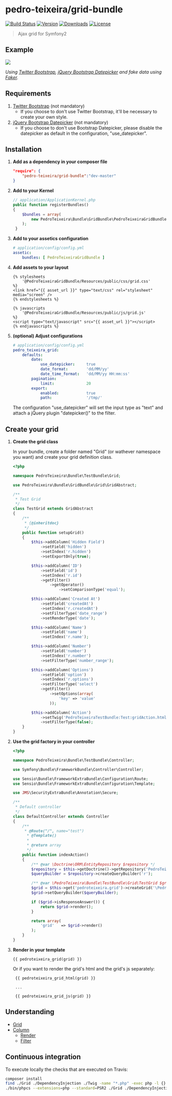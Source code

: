 # pedro-teixeira/grid-bundle

[![Build Status](http://img.shields.io/travis/pedro-teixeira/grid-bundle.svg?style=flat)](https://travis-ci.org/pedro-teixeira/grid-bundle) [![Version](http://img.shields.io/packagist/v/pedro-teixeira/grid-bundle.svg?style=flat)](https://packagist.org/packages/pedro-teixeira/grid-bundle) [![Downloads](http://img.shields.io/packagist/dt/pedro-teixeira/grid-bundle.svg?style=flat)](https://packagist.org/packages/pedro-teixeira/grid-bundle) [![License](http://img.shields.io/packagist/l/pedro-teixeira/grid-bundle.svg?style=flat)](https://packagist.org/packages/pedro-teixeira/grid-bundle)

> Ajax grid for Symfony2

## Example

![](https://github.com/pedro-teixeira/grid-bundle/blob/master/Resources/doc/usage.gif)

*Using [Twitter Bootstrap](http://twitter.github.com/bootstrap/), [jQuery Bootstrap Datepicker](http://www.eyecon.ro/bootstrap-datepicker/) and fake data using [Faker](https://github.com/fzaninotto/faker).*

## Requirements

1. [Twitter Bootstrap](http://twitter.github.com/bootstrap/) (not mandatory)
    * If you choose to don't use Twitter Bootstrap, it'll be necessary to create your own style.
2. [jQuery Bootstrap Datepicker](http://www.eyecon.ro/bootstrap-datepicker/) (not mandatory)
    * If you choose to don't use Bootstrap Datepicker, please disable the datepicker as default in the configuration, "use_datepicker".

## Installation

1. **Add as a dependency in your composer file**

    ```json
    "require": {
        "pedro-teixeira/grid-bundle":"dev-master"
    }
    ```

2. **Add to your Kernel**

    ```php
    // application/ApplicationKernel.php
    public function registerBundles()
    {
        $bundles = array(
            new PedroTeixeira\Bundle\GridBundle\PedroTeixeiraGridBundle()
        );
     }
    ```

3. **Add to your assetics configuration**

    ```yml
    # application/config/config.yml
    assetic:
        bundles: [ PedroTeixeiraGridBundle ]
    ```

4. **Add assets to your layout**

    ```twig
    {% stylesheets
        '@PedroTeixeiraGridBundle/Resources/public/css/grid.css'
    %}
    <link href="{{ asset_url }}" type="text/css" rel="stylesheet" media="screen" />
    {% endstylesheets %}
    ```

    ```twig
    {% javascripts
        '@PedroTeixeiraGridBundle/Resources/public/js/grid.js'
    %}
    <script type="text/javascript" src="{{ asset_url }}"></script>
    {% endjavascripts %}
    ```

5. **(optional) Adjust configurations**

    ```yml
    # application/config/config.yml
    pedro_teixeira_grid:
        defaults:
            date:
                use_datepicker:     true
                date_format:        'dd/MM/yy'
                date_time_format:   'dd/MM/yy HH:mm:ss'
            pagination:
                limit:              20
            export:
                enabled:            true
                path:               '/tmp/'
    ```

    The configuration "use_datepicker" will set the input type as "text" and attach a jQuery plugin "datepicker()" to the filter.

## Create your grid

1. **Create the grid class**

    In your bundle, create a folder named "Grid" (or wathever namespace you want) and create your grid definition class.

    ```php
    <?php

    namespace PedroTeixeira\Bundle\TestBundle\Grid;

    use PedroTeixeira\Bundle\GridBundle\Grid\GridAbstract;

    /**
     * Test Grid
     */
    class TestGrid extends GridAbstract
    {
        /**
         * {@inheritdoc}
         */
        public function setupGrid()
        {
            $this->addColumn('Hidden Field')
                ->setField('hidden')
                ->setIndex('r.hidden')
                ->setExportOnly(true);

            $this->addColumn('ID')
                ->setField('id')
                ->setIndex('r.id')
                ->getFilter()
                    ->getOperator()
                        ->setComparisonType('equal');

            $this->addColumn('Created At')
                ->setField('createdAt')
                ->setIndex('r.createdAt')
                ->setFilterType('date_range')
                ->setRenderType('date');

            $this->addColumn('Name')
                ->setField('name')
                ->setIndex('r.name');

            $this->addColumn('Number')
                ->setField('number')
                ->setIndex('r.number')
                ->setFilterType('number_range');

            $this->addColumn('Options')
                ->setField('option')
                ->setIndex('r.options')
                ->setFilterType('select')
                ->getFilter()
                    ->setOptions(array(
                        'key' => 'value'
                    ));

            $this->addColumn('Action')
                ->setTwig('PedroTeixeiraTestBundle:Test:gridAction.html.twig')
                ->setFilterType(false);
        }
    }
    ```

2. **Use the grid factory in your controller**

    ```php
    <?php

    namespace PedroTeixeira\Bundle\TestBundle\Controller;

    use Symfony\Bundle\FrameworkBundle\Controller\Controller;

    use Sensio\Bundle\FrameworkExtraBundle\Configuration\Route;
    use Sensio\Bundle\FrameworkExtraBundle\Configuration\Template;

    use JMS\SecurityExtraBundle\Annotation\Secure;

    /**
     * Default controller
     */
    class DefaultController extends Controller
    {
        /**
         * @Route("/", name="test")
          * @Template()
          *
          * @return array
          */
        public function indexAction()
        {
            /** @var \Doctrine\ORM\EntityRepository $repository */
            $repository = $this->getDoctrine()->getRepository('PedroTeixeiraTestBundle:TestEntity');
            $queryBuilder = $repository->createQueryBuilder('r');

            /** @var \PedroTeixeira\Bundle\TestBundle\Grid\TestGrid $grid */
            $grid = $this->get('pedroteixeira.grid')->createGrid('\PedroTeixeira\Bundle\TestBundle\Grid\TestGrid');
            $grid->setQueryBuilder($queryBuilder);

            if ($grid->isResponseAnswer()) {
                return $grid->render();
            }

            return array(
                'grid'   => $grid->render()
            );
        }
    }
    ```

3. **Render in your template**

    ```twig
    {{ pedroteixeira_grid(grid) }}
    ````
    
   Or if you want to render the grid's html and the grid's js separately:
   
   ```twig
    {{ pedroteixeira_grid_html(grid) }}
    
    ...
    
    {{ pedroteixeira_grid_js(grid) }}
    ````
    
   

## Understanding

* [Grid](https://github.com/pedro-teixeira/grid-bundle/tree/master/Resources/doc/grid.md)
* [Column](https://github.com/pedro-teixeira/grid-bundle/tree/master/Resources/doc/column.md)
     * [Render](https://github.com/pedro-teixeira/grid-bundle/tree/master/Resources/doc/column/render.md)
     * [Filter](https://github.com/pedro-teixeira/grid-bundle/tree/master/Resources/doc/column/filter.md)

## Continuous integration

To execute locally the checks that are executed on Travis:

```bash
composer install
find ./Grid ./DependencyInjection ./Twig -name "*.php" -exec php -l {} \;
./bin/phpcs --extensions=php --standard=PSR2 ./Grid ./DependencyInjection ./Twig
```
